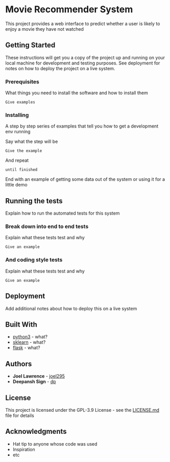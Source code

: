 # Movie Recommender System

This project provides a web interface to predict whether a user is likely to enjoy a movie they have not watched

## Getting Started

These instructions will get you a copy of the project up and running on your local machine for development and testing purposes. See deployment for notes on how to deploy the project on a live system.

### Prerequisites

What things you need to install the software and how to install them

```
Give examples
```

### Installing

A step by step series of examples that tell you how to get a development env running

Say what the step will be

```
Give the example
```

And repeat

```
until finished
```

End with an example of getting some data out of the system or using it for a little demo

## Running the tests

Explain how to run the automated tests for this system

### Break down into end to end tests

Explain what these tests test and why

```
Give an example
```

### And coding style tests

Explain what these tests test and why

```
Give an example
```

## Deployment

Add additional notes about how to deploy this on a live system

## Built With

* [python3](http://example.com) - what?
* [sklearn](http://example.com) - what?
* [flask](http://example.com) - what?

## Authors

* **Joel Lawrence** - [joel295](https://github.com/joel295)
* **Deepansh Sign** - [dp](https://github.com/unknown)

## License

This project is licensed under the GPL-3.9 License - see the [LICENSE.md](LICENSE.md) file for details

## Acknowledgments

* Hat tip to anyone whose code was used
* Inspiration
* etc
